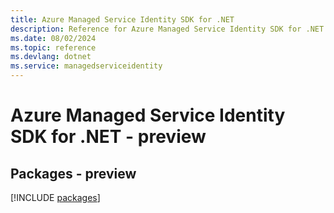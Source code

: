 ```yaml
---
title: Azure Managed Service Identity SDK for .NET
description: Reference for Azure Managed Service Identity SDK for .NET
ms.date: 08/02/2024
ms.topic: reference
ms.devlang: dotnet
ms.service: managedserviceidentity
---
```

# Azure Managed Service Identity SDK for .NET - preview
## Packages - preview
[!INCLUDE [packages](managed-service-identity-index.md)]